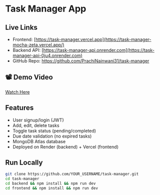 # Task Manager App

## Live Links
- Frontend: [https://task-manager.vercel.app](https://task-manager-mocha-zeta.vercel.app/)
- Backend API: [https://task-manager-api.onrender.com](https://task-manager-api-0ju4.onrender.com)
- GitHub Repo: https://github.com/PrachiNainwani31/task-manager

## 📽 Demo Video
[Watch Here](https://loom.com/share/your-demo-link)

## Features
- User signup/login (JWT)
- Add, edit, delete tasks
- Toggle task status (pending/completed)
- Due date validation (no expired tasks)
- MongoDB Atlas database
- Deployed on Render (backend) + Vercel (frontend)

## Run Locally
```bash
git clone https://github.com/YOUR_USERNAME/task-manager.git
cd task-manager
cd backend && npm install && npm run dev
cd frontend && npm install && npm run dev
